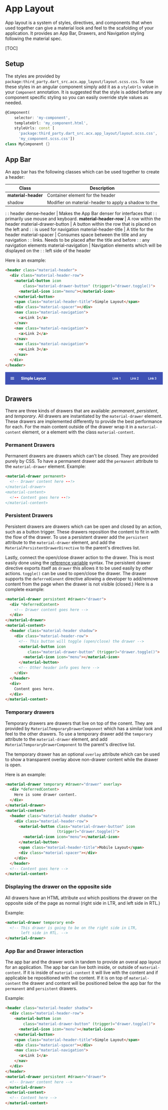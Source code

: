 # App Layout

App layout is a system of styles, directives, and components that when used
together can give a material look and feel to the scafolding of your
application. It provides an App Bar, Drawers, and Navigation styling following
the material spec.

[TOC]

## Setup

The styles are provided by
`package:third_party.dart_src.acx.app_layout/layout.scss.css`. To use these
styles in an angular component simply add it as a `styleUrls` value in your
`Component` annotation. It is suggested that the style is added before any
component specific styling so you can easily override style values as needed.

```dart
@Component(
    selector: 'my-component',
    templateUrl: 'my_component.html',
    styleUrls: const [
      'package:third_party.dart_src.acx.app_layout/layout.scss.css',
      'my_component.scss.css'])
class MyComponent {}
```

## App Bar

An app bar has the following classes which can be used together to create a
header:

Class                   | Description
----------------------- | ------------------------------------------------------
**material-header**     | Container element for the header
shadow                  | Modifier on material-header to apply a shadow to the
:                       : header
dense-header            | Makes the App Bar denser for interfaces that
:                       : primarily use mouse and keyboard.
**material-header-row** | A row within the header
material-drawer-button  | A button within the row that is placed on the left and
:                       : is used for navigation
material-header-title   | A title for the header
material-spacer         | Consumes space between the title and any navigation
:                       : links. Needs to be placed after the title and before
:                       : any navigation elements
material-navigation     | Navigation elements which will be displayed on the
:                       : left side of the header

Here is an example:

```html
<header class="material-header">
  <div class="material-header-row">
    <material-button icon
        class="material-drawer-button" (trigger)="drawer.toggle()">
      <material-icon icon="menu"></material-icon>
    </material-button>
    <span class="material-header-title">Simple Layout</span>
    <div class="material-spacer"></div>
    <nav class="material-navigation">
      <a>Link 1</a>
    </nav>
    <nav class="material-navigation">
      <a>Link 2</a>
    </nav>
    <nav class="material-navigation">
      <a>Link 3</a>
    </nav>
  </div>
</header>
```

![Simple App Bar](g3doc/simple_app_bar.png)

## Drawers

There are three kinds of drawers that are available: _permanent_, _persistent_,
and _temporary_. All drawers are instantiated by the `material-drawer` element.
These drawers are implemented differently to provide the best performance
for each. For the main content outside of the drawer wrap it in a
`material-content` element, or a element with the class `material-content`.

### Permanent Drawers

Permanent drawers are drawers which can't be closed. They are provided purely by
CSS. To have a permanent drawer add the `permanent` attribute to the
`material-drawer` element. Example:

```html
<material-drawer permanent>
  <!-- Drawer content here --!>
</material-drawer>
<material-content>
  <!-- Content goes here --!>
</material-content>
```

### Persistent Drawers

Persistent drawers are drawers which can be open and closed by an action, such
as a button trigger. These drawers reposition the content to fit in with the
flow of the drawer. To use a persistent drawer add the `persistent` attribute
to the `material-drawer` element, and add the
`MaterialPersistentDrawerDirective` to the parent's directives list.

Lastly, connect the open/close drawer action to the drawer. This is most easily
done using the [reference variable](https://webdev.dartlang.org/angular/guide/template-syntax#!#ref-vars)
syntax. The persistent drawer directive exports itself as `drawer` this allows
it to be used easily by other actions. `toggle()` can be used to open/close the
drawer. The drawer supports the `deferredConent` directive allowing a developer
to add/remove content from the page when the drawer is not visible (closed.)
Here is a complete example:

```html
<material-drawer persistent #drawer="drawer">
  <div *deferredContent>
    <!-- Drawer content goes here -->
  </div>
</material-drawer>
<material-content>
  <header class="material-header shadow">
    <div class="material-header-row">
      <!-- This button will toggle (open/close) the drawer -->
      <material-button icon
          class="material-drawer-button" (trigger)="drawer.toggle()">
        <material-icon icon="menu"></material-icon>
      </material-button>
      <!-- Other header info goes here -->
    </div>
  </header>
  <div>
    Content goes here.
  </div>
</material-content>
```

### Temporary drawers

Temporary drawers are drawers that live on top of the conent. They are provided
by `MaterialTemporaryDrawerComponent` which has a similar look and feel to the
other drawers. To use a temporary drawer add the `temporary` attribute to the
`material-drawer` element, and add `MaterialTemporaryDrawerComponent` to the
parent's directive list.

The temporary drawer has an optional `overlay` attribute which can be used
to show a transparent overlay above non-drawer content while the drawer is open.

Here is an example:

```html
<material-drawer temporary #drawer="drawer" overlay>
  <div *deferredContent>
    Here is some drawer content.
  </div>
</material-drawer>
<material-content>
  <header class="material-header shadow">
    <div class="material-header-row">
      <material-button class="material-drawer-button" icon
                       (trigger)="drawer.toggle()">
        <material-icon icon="menu"></material-icon>
      </material-button>
      <span class="material-header-title">Mobile Layout</span>
      <div class="material-spacer"></div>
    </div>
  </header>
  <!-- Content goes here -->
</material-content>
```

### Displaying the drawer on the opposite side

All drawers have an HTML attribute `end` which positions the drawer on the
opposite side of the page as normal (right side in LTR, and left side in RTL.)

Example:

```html
<material-drawer temporary end>
  <!-- This drawer is going to be on the right side in LTR,
       left side in RTL. -->
</material-drawer>
```

### App Bar and Drawer interaction

The app bar and the drawer work in tandem to provide an overal app layout for
an application. The app bar can live both inside, or outside of
`material-content`. If it is inside of `material-content` it will live with the
content and if applicable be repositioned with the content. If it is on top of
`material-content` the drawer and content will be positioned below the app bar
for the `permanent` and `persistent` drawers.

Example:

```html
<header class="material-header shadow">
  <div class="material-header-row">
    <material-button icon
        class="material-drawer-button" (trigger)="drawer.toggle()">
      <material-icon icon="menu"></material-icon>
    </material-button>
    <span class="material-header-title">Simple Layout</span>
    <div class="material-spacer"></div>
    <nav class="material-navigation">
      <a>Link 1</a>
    </nav>
  </div>
</header>
<material-drawer persistent #drawer="drawer">
  <!-- Drawer content here -->
</material-drawer>
<material-content>
  <!-- Content here -->
</material-content>
```

<!-- TODO(tsander): Add documentation for navigation. Add images for examples
-->

